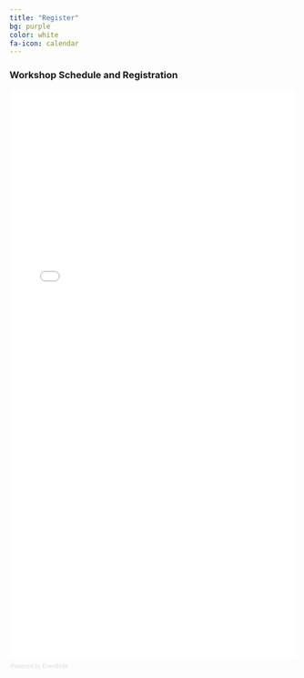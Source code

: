 ```yaml
---
title: "Register"
bg: purple
color: white 
fa-icon: calendar
---
```


### Workshop Schedule and Registration

<div style="width:100%; text-align:left;" id="wrapper" ><iframe
src="//eventbrite.ca/tickets-external?eid=19464203958&ref=etckt"
frameborder="0" height="1000" width="100%" vspace="0" hspace="0"
marginheight="5" marginwidth="5" scrolling="auto"
allowtransparency="true"></iframe><div style="font-family:Helvetica, Arial;
font-size:10px; padding:5px 0 5px; margin:2px; width:100%; text-align:left;"
><a class="powered-by-eb" style="color: #dddddd; text-decoration: none;"
target="_blank" href="http://www.eventbrite.ca/r/etckt">Powered by
Eventbrite</a></div></div>
